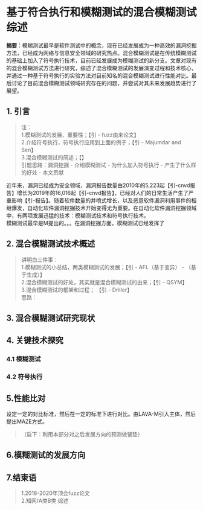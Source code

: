 # 基于符合执行和模糊测试的混合模糊测试综述  
**摘要**：模糊测试最早是软件测试中的概念，现在已经发展成为一种高效的漏洞挖掘方法，已经成为网络与信息安全领域的研究热点。混合模糊测试是在传统模糊测试的基础上加入了符号执行技术，目前已经发展成为模糊测试的新分支。文章对现有的混合模糊测试方法进行研究，综述了混合模糊测试的发展演变过程和技术核心，并通过一种基于符号执行的实验方法对目前知名的混合模糊测试进行性能对比。最后讨论了目前混合模糊测试领域研究存在的问题，并尝试对其未来发展趋势进行了展望。  

## 1. 引言
>注：  
>1.模糊测试的发展、重要性；【引 - fuzz由来论文】  
>2.介绍符号执行，符号执行应用到上面的例子；【引 - Majumdar and Sen】  
>3.混合模糊测试的简述；【】  
>引题思路：漏洞挖掘 - 介绍模糊测试 - 为什么加入符号执行 - 产生了什么样的好处 - 本文贡献

近年来，漏洞已经成为安全领域，漏洞报告数量由2010年的5,223起【引-cnvd报告】增长为2019年的16,016起【引-cnvd报告】，已经对人们的日常生活产生了严重影响【引-报告】。随着软件数量的井喷式增长，以及恶意软件漏洞利用事件的相继爆发，自动化软件漏洞挖掘技术开始变得尤为重要。在自动化软件漏洞挖掘领域中，有两项发展迅猛的技术：模糊测试技术和符号执行技术。  
模糊测试最早是M提出的。。。在漏洞挖掘方面，模糊测试已经发挥了

## 2. 混合模糊测试技术概述  
>讲明白三件事：  
>1.模糊测试的小总结，两类模糊测试的发展；【引 - AFL（基于变异） -  （基于生成）】  
>2.混合模糊测试的好处，其实就是混合模糊测试的由来；【引 - QSYM】  
>3.混合模糊测试的框架和过程；  【引 - Driller】  
>思路：




## 3. 混合模糊测试研究现状  

## 4. 关键技术探究    
### 4.1 模糊测试  

### 4.2 符号执行  

## 5.性能比对  
设定一定的对比标准，然后在一定的标准下进行对比。由LAVA-M引入主体，然后提出MAZE方式。  

>（启下：利用本部分对之后发展方向的预测做铺垫）  

## 6.模糊测试的发展方向  


## 7.结束语  

>1.2018-2020年顶会fuzz论文  
>2.知网/A类B类 综述